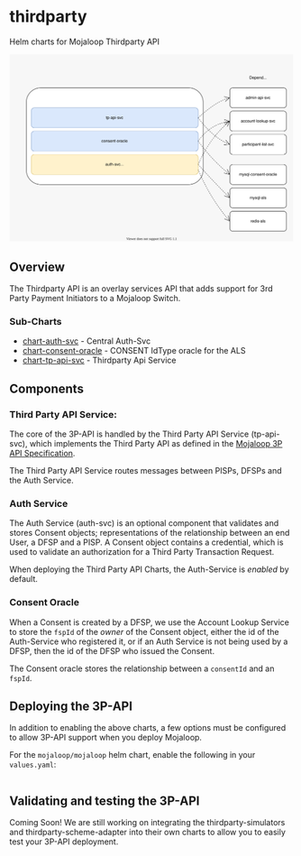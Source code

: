 # thirdparty

Helm charts for Mojaloop Thirdparty API

![](./overview.svg)

## Overview

The Thirdparty API is an overlay services API that adds support for 3rd Party Payment
Initiators to a Mojaloop Switch.

### Sub-Charts
- [chart-auth-svc](./chart-auth-svc) - Central Auth-Svc
- [chart-consent-oracle](./chart-consent-oracle) - CONSENT IdType oracle for the ALS
- [chart-tp-api-svc](./chart-tp-api-svc) - Thirdparty Api Service

## Components

### Third Party API Service:

The core of the 3P-API is handled by the Third Party API Service (tp-api-svc), which 
implements the Third Party API as defined in the [Mojaloop 3P API Specification](https://github.com/mojaloop/mojaloop-specification/tree/master/thirdparty-api).

The Third Party API Service routes messages between PISPs, DFSPs and the Auth Service.


### Auth Service

The Auth Service (auth-svc) is an optional component that validates and stores Consent objects;
representations of the relationship between an end User, a DFSP and a PISP. A Consent object
contains a credential, which is used to validate an authorization for a Third Party Transaction
Request.

When deploying the Third Party API Charts, the Auth-Service is _enabled_ by default.

### Consent Oracle

When a Consent is created by a DFSP, we use the Account Lookup Service to store the `fspId` of the
_owner_ of the Consent object, either the id of the Auth-Service who registered it, or if an Auth
Service is not being used by a DFSP, then the id of the DFSP who issued the Consent.

The Consent oracle stores the relationship between a `consentId` and an `fspId`.

## Deploying the 3P-API

In addition to enabling the above charts, a few options must be configured to allow 3P-API
support when you deploy Mojaloop.

For the `mojaloop/mojaloop` helm chart, enable the following in your `values.yaml`:


```yaml


```

## Validating and testing the 3P-API

Coming Soon! We are still working on integrating the thirdparty-simulators and thirdparty-scheme-adapter into
their own charts to allow you to easily test your 3P-API deployment.